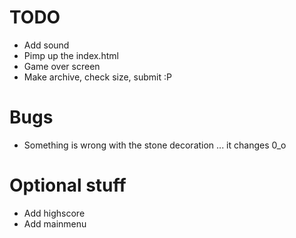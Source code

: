 # TODO

* Add sound
* Pimp up the index.html
* Game over screen
* Make archive, check size, submit :P


# Bugs

* Something is wrong with the stone decoration ... it changes 0_o

# Optional stuff

* Add highscore
* Add mainmenu
